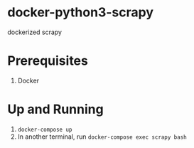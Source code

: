 # docker-python3-scrapy
dockerized scrapy

# Prerequisites
1. Docker

# Up and Running

1. `docker-compose up`
2. In another terminal, run `docker-compose exec scrapy bash`
